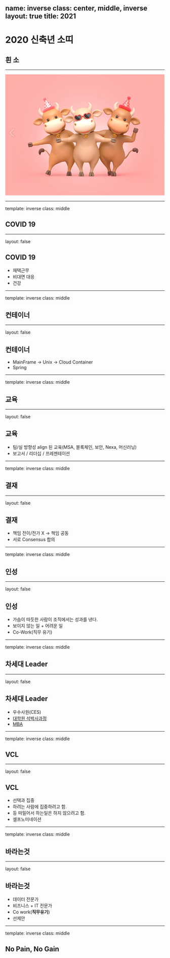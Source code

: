 name: inverse
class: center, middle, inverse
layout: true
title: 2021
---

# 2020 신축년 소띠
## 흰 소

---

![ ](./img/cow_2021.JPG)

---

template: inverse
class: middle

## COVID 19

---

layout: false

## COVID 19

* 재택근무
* 비대면 대응
* 건강

---

template: inverse
class: middle

## 컨테이너

---

layout: false

## 컨테이너

* MainFrame → Unix → Cloud Container
* Spring

---

template: inverse
class: middle

## 교육

---

layout: false

## 교육

* 팀/실 방향성 align 된 교육(MSA, 블록체인, 보안, Nexa, 머신러닝)
* 보고서 / 리더십 / 프레젠테이션

---

template: inverse
class: middle

## 결재 

---

layout: false

## 결재

* 책임 전이/전가 X → 책임 공동
* 서로 Consensus 합의

---

template: inverse
class: middle

## 인성

---

layout: false

## 인성

* 가슴이 따듯한 사람이 조직에서는 성과를 낸다.
* 보이지 않는 일 + 어려운 일
* Co-Work(직무 유기)

---

template: inverse
class: middle

## 차세대 Leader

---

layout: false

## 차세대 Leader

* 우수사원(CES)
* <U>대학원 석박사과정</U>
* <U>MBA</U>

---

template: inverse
class: middle

## VCL

---

layout: false

## VCL

* 선택과 집중
* 하려는 사람에 집중하려고 함.
* 등 떠밀어서 하는일은 하지 않으려고 함.
* 셀프노미네이션

---

template: inverse
class: middle

## 바라는것

---

layout: false

## 바라는것

* 데이터 전문가
* 비즈니스 + IT 전문가
* Co work(**직무유기**)
* 선제안

---

template: inverse
class: middle

## No Pain, No Gain